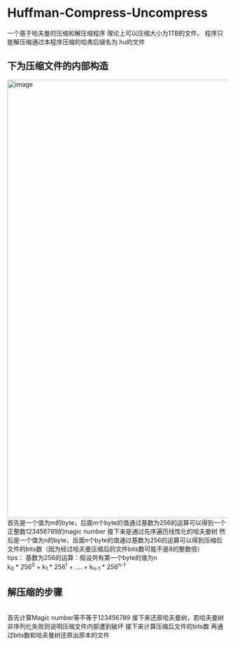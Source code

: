 # Huffman-Compress-Uncompress
一个基于哈夫曼的压缩和解压缩程序
理论上可以压缩大小为1TB的文件。
程序只能解压缩通过本程序压缩的哈弗后缀名为.hu的文件
## 下为压缩文件的内部构造
<img width="1002" alt="image" src="https://github.com/XszNeverSleep/Huffman-Compress-Uncompress/assets/107178476/dc94d797-daeb-40f8-a5a1-630d8bd71798">
首先是一个值为m的byte，后面m个byte的值通过基数为256的运算可以得到一个正整数123456789的magic number
接下来是通过先序遍历线性化的哈夫曼树
然后是一个值为n的byte，后面n个byte的值通过基数为256的运算可以得到压缩后文件的bits数（因为经过哈夫曼压缩后的文件bits数可能不是8的整数倍）
<br/>tips：
基数为256的运算：假设共有第一个byte的值为n
<br/>
k<sub>0</sub> * 256<sup>0</sup> + k<sub>1</sub> * 256<sup>1</sup> + .... + k<sub>n-1</sub> * 256<sup>n-1</sup> 
<br/>

## 解压缩的步骤
<br/>
首先计算Magic number等不等于123456789
接下来还原哈夫曼树，若哈夫曼树非序列化失败则说明压缩文件内部遭到破坏
接下来计算压缩后文件的bits数
再通过bits数和哈夫曼树还原出原本的文件

